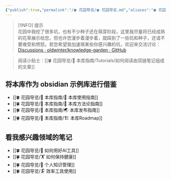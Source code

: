 ```yaml
---
{"publish":true,"permalink":"/🍀 花园导览/🍀 花园导览.md","aliases":"🍀 花园导览","created":"2025-04-28","modified":"2025-07-07","published":"2025-07-08T03:34:13.242+08:00","cssclasses":""}
---
```



> [!INFO] 提示  
> 花园中我挖了很多坑，也有不少种子还在萌芽阶段，这里我尽量将已经成熟的花草展示给您。但也许您漫步着漫步着，就踩到了一些坑和种子，还请不要难受和愤怒。若您希望我加速填某些你感兴趣的坑，欢迎来交流讨论：[Discussions · oldwinter/knowledge-garden · GitHub](https://github.com/oldwinter/knowledge-garden/discussions)

> 阅读小贴士：[[🍀 花园导览/🧰 本库指南/Tutorials/如何阅读由双链笔记组成的文章]]

## 将本库作为 obsidian 示例库进行借鉴

- [[🍀 花园导览/🧰 本库指南/🧰 本库使用指南]]
- [[🍀 花园导览/🧰 本库指南/🍫 本库方法论指南]]
- [[🍀 花园导览/🧰 本库指南/🌏 本库发布指南]]
- [[🍀 花园导览/🧰 本库指南/🏗 本库Roadmap]]

## 看我感兴趣领域的笔记

- [[🍀 花园导览/🔧 如何用好AI工具]]
- [[🍀 花园导览/🏋 如何保持健康]]
- [[🍀 花园导览/🧀 个人知识管理]]
- [[🍀 花园导览/🗜 效率工具使用]]
